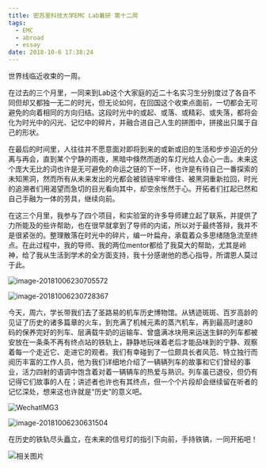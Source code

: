 ```yaml
---
title: 密苏里科技大学EMC Lab暑研 第十二周
tags:
  - EMC
  - abroad
  - essay
date: 2018-10-6 17:38:24
---
```



世界线临近收束的一周。

在过去的三个月里，一同来到Lab这个大家庭的近二十名实习生分别度过了各自不同但却又都独一无二的时光，但无论如何，在回国这个收束点面前，一切都会无可避免的向着相同的方向归结。这段时光中的或起、或落、或精彩、或失落，都将会化为时光中的闪光、记忆中的碎片，并融合进自己人生的拼图中，拼接出只属于自己的形状。

<!-- more -->

在最后的时间里，人往往并不愿意面对即将到来的或新或旧的生活和步步迫近的分离与再会，直到某个宁静的雨夜，黑暗中倏然而逝的车灯光给人会心一击。未来这个庞大无比的词也许是无可避免的命运之链的下一环，也许是有待自己一番探索的未知黑洞，然而所有从未来发出的光都会被锁链牢牢缠住、被黑洞重新拉回，时光的追溯者们用渴望而急切的目光看向其中，却空余怅然于心。开拓者们扛起已然和自己手融为一体的劳具，继续向前。

在这三个月里，我参与了四个项目，和实验室的许多导师建立起了联系，并提供了力所能及的些许帮助，也在很早就拿到了导师的内诺，所以对于最终答辩，我并不是很紧张的。整理散落在时光中的碎片，编一叶扁舟，承载着众多思绪随急流至终点。在此过程中，我的导师、我的两位mentor都给了我莫大的帮助，尤其是岭神，给了我从生活到学术的全方面支持，我十分感谢他的悉心指导，所谓恩人莫过于此。

![image-20181006230705572](006tNbRwgy1fwqb1gsp3dj31k81604jn.jpg)

![image-20181006230728367](006tNbRwgy1fwqb1jm9rpj31km15gx09.jpg)

今天，周六，学长带我们去了圣路易的机车历史博物馆。从锈迹斑斑、百岁高龄的见证了历史的诸多篇章的火车，到充满了机械元素的蒸汽机车，再到最高时速80码的保养完好的列车、层满载牛奶的运输车、曾盛满冰块用来运送生鲜的列车都被安放在一条条不再有终点站的铁轨上，静静地玩味着老后才能品味到的宁静、观察着每一个走近它、走进它的观者。我们有幸碰到了一位颇具长者风范、特立独行而阅历丰富的工作人员，他为我们详细地介绍了一辆辆列车的故事和它们曾经的事业，活力四射的语调中饱含着对着一辆辆车的热爱与熟识。列车虽已退役，但仍有记得它们故事的人在；讲述者也许也有其终点，但一个个片段却会继续留在听者的记忆深处，想来这也许就是“历史”的意义吧。

![WechatIMG3](006tNbRwgy1fwqb1ls5f5j31400u00z7.jpg)

![image-20181006230631504](006tNbRwgy1fwqb1e24zqj30wc16kqnv.jpg)

在历史的铁轨尽头矗立，在未来的信号灯的指引下向前，手持铁镐，一同开拓吧！

![相关图片](006tNbRwgy1fwqb1o4axij30i00sg7nm.jpg)